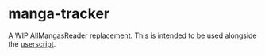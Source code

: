 # manga-tracker
A WIP AllMangasReader replacement.
This is intended to be used alongside the [userscript](https://github.com/DakuTree/userscripts/raw/master/tracker.codeanimu.net/manga-tracker.user.js).
